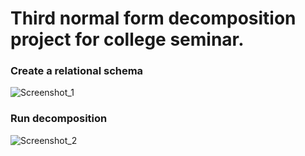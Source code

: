 # Third normal form decomposition project for college seminar.

### Create a relational schema
![Screenshot_1](https://user-images.githubusercontent.com/42786810/80998217-d8880500-8e42-11ea-9689-b66dcc1b344a.png)

### Run decomposition
![Screenshot_2](https://user-images.githubusercontent.com/42786810/80998232-de7de600-8e42-11ea-98ce-50e3fbc47232.png)
